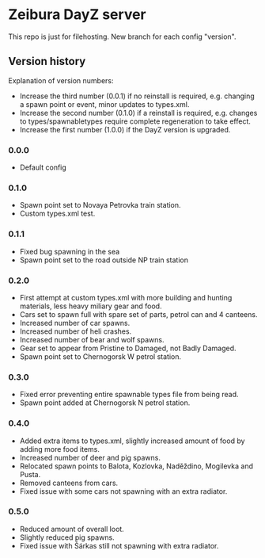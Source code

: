 # Zeibura DayZ server

This repo is just for filehosting. New branch for each config "version".

## Version history

Explanation of version numbers:
- Increase the third number (0.0.1) if no reinstall is required, e.g. changing a spawn point or event, minor updates to types.xml.
- Increase the second number (0.1.0) if a reinstall is required, e.g. changes to types/spawnabletypes require complete regeneration to take effect.
- Increase the first number (1.0.0) if the DayZ version is upgraded.

### 0.0.0

- Default config

### 0.1.0

- Spawn point set to Novaya Petrovka train station.
- Custom types.xml test.

### 0.1.1

- Fixed bug spawning in the sea
- Spawn point set to the road outside NP train station

### 0.2.0

- First attempt at custom types.xml with more building and hunting materials, less heavy miliary gear and food.
- Cars set to spawn full with spare set of parts, petrol can and 4 canteens.
- Increased number of car spawns.
- Increased number of heli crashes.
- Increased number of bear and wolf spawns.
- Gear set to appear from Pristine to Damaged, not Badly Damaged.
- Spawn point set to Chernogorsk W petrol station.

### 0.3.0

- Fixed error preventing entire spawnable types file from being read.
- Spawn point added at Chernogorsk N petrol station.

### 0.4.0

- Added extra items to types.xml, slightly increased amount of food by adding more food items.
- Increased number of deer and pig spawns.
- Relocated spawn points to Balota, Kozlovka, Naděždino, Mogilevka and Pusta.
- Removed canteens from cars.
- Fixed issue with some cars not spawning with an extra radiator.

### 0.5.0

- Reduced amount of overall loot.
- Slightly reduced pig spawns.
- Fixed issue with Šárkas still not spawning with extra radiator.
